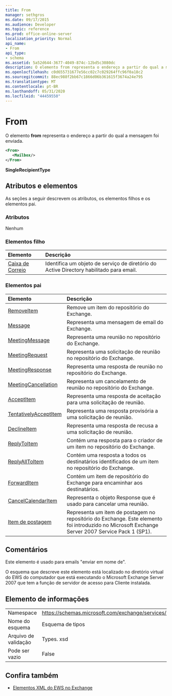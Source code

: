 ```yaml
---
title: From
manager: sethgros
ms.date: 09/17/2015
ms.audience: Developer
ms.topic: reference
ms.prod: office-online-server
localization_priority: Normal
api_name:
- From
api_type:
- schema
ms.assetid: 5a52d644-3677-4049-874c-12bd5c3080dc
description: O elemento from representa o endereço a partir do qual a mensagem foi enviada.
ms.openlocfilehash: c0d655731677e56cc02c7c029264ffc96f0a18c2
ms.sourcegitcommit: 88ec988f2bb67c1866d06b361615f3674a24e795
ms.translationtype: MT
ms.contentlocale: pt-BR
ms.lasthandoff: 05/31/2020
ms.locfileid: "44459550"
---
```

# <a name="from"></a>From

O elemento **from** representa o endereço a partir do qual a mensagem foi enviada. 
  
```xml
<From>
   <Mailbox/>
</From>
```

 **SingleRecipientType**
## <a name="attributes-and-elements"></a>Atributos e elementos

As seções a seguir descrevem os atributos, os elementos filhos e os elementos pai.
  
### <a name="attributes"></a>Atributos

Nenhum
  
### <a name="child-elements"></a>Elementos filho

|**Elemento**|**Descrição**|
|:-----|:-----|
|[Caixa de Correio](mailbox.md) <br/> |Identifica um objeto de serviço de diretório do Active Directory habilitado para email.  <br/> |
   
### <a name="parent-elements"></a>Elementos pai

|**Elemento**|**Descrição**|
|:-----|:-----|
|[RemoveItem](removeitem.md) <br/> |Remove um item do repositório do Exchange.  <br/> |
|[Message](message-ex15websvcsotherref.md) <br/> |Representa uma mensagem de email do Exchange.  <br/> |
|[MeetingMessage](meetingmessage.md) <br/> |Representa uma reunião no repositório do Exchange.  <br/> |
|[MeetingRequest](meetingrequest.md) <br/> |Representa uma solicitação de reunião no repositório do Exchange.  <br/> |
|[MeetingResponse](meetingresponse.md) <br/> |Representa uma resposta de reunião no repositório do Exchange.  <br/> |
|[MeetingCancellation](meetingcancellation.md) <br/> |Representa um cancelamento de reunião no repositório do Exchange.  <br/> |
|[AcceptItem](acceptitem.md) <br/> |Representa uma resposta de aceitação para uma solicitação de reunião.  <br/> |
|[TentativelyAcceptItem](tentativelyacceptitem.md) <br/> |Representa uma resposta provisória a uma solicitação de reunião.  <br/> |
|[DeclineItem](declineitem.md) <br/> |Representa uma resposta de recusa a uma solicitação de reunião.  <br/> |
|[ReplyToItem](replytoitem.md) <br/> |Contém uma resposta para o criador de um item no repositório do Exchange.  <br/> |
|[ReplyAllToItem](replyalltoitem.md) <br/> |Contém uma resposta a todos os destinatários identificados de um item no repositório do Exchange.  <br/> |
|[ForwardItem](forwarditem.md) <br/> |Contém um item de repositório do Exchange para encaminhar aos destinatários.  <br/> |
|[CancelCalendarItem](cancelcalendaritem.md) <br/> |Representa o objeto Response que é usado para cancelar uma reunião.  <br/> |
|[Item de postagem](postitem.md) <br/> |Representa um item de postagem no repositório do Exchange. Este elemento foi introduzido no Microsoft Exchange Server 2007 Service Pack 1 (SP1).  <br/> |
   
## <a name="remarks"></a>Comentários

Este elemento é usado para emails "enviar em nome de".
  
O esquema que descreve este elemento está localizado no diretório virtual do EWS do computador que está executando o Microsoft Exchange Server 2007 que tem a função de servidor de acesso para Cliente instalada.
  
## <a name="element-information"></a>Elemento de informações

|||
|:-----|:-----|
|Namespace  <br/> |https://schemas.microsoft.com/exchange/services/2006/types  <br/> |
|Nome do esquema  <br/> |Esquema de tipos  <br/> |
|Arquivo de validação  <br/> |Types. xsd  <br/> |
|Pode ser vazio  <br/> |False  <br/> |
   
## <a name="see-also"></a>Confira também



- [Elementos XML do EWS no Exchange](ews-xml-elements-in-exchange.md)

